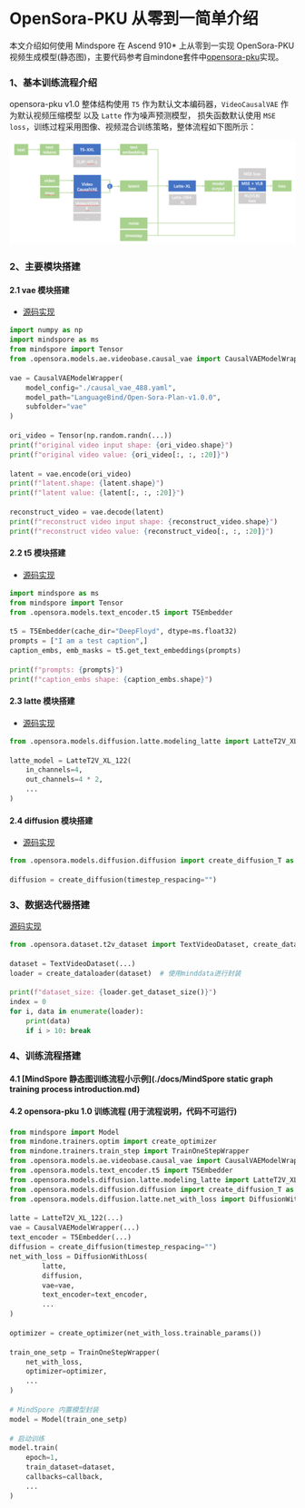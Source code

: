# OpenSora-PKU 从零到一简单介绍

本文介绍如何使用 Mindspore 在 Ascend 910* 上从零到一实现 OpenSora-PKU 视频生成模型(静态图)，主要代码参考自mindone套件中[opensora-pku](https://github.com/mindspore-lab/mindone/tree/master/examples/opensora_pku)实现。

### 1、基本训练流程介绍

opensora-pku v1.0 整体结构使用 `T5` 作为默认文本编码器，`VideoCausalVAE` 作为默认视频压缩模型 以及 `Latte` 作为噪声预测模型，
损失函数默认使用 `MSE loss`，训练过程采用图像、视频混合训练策略，整体流程如下图所示：

![整体流程图](./imgs/opensora_pku_overview.png)

### 2、主要模块搭建

#### 2.1 vae 模块搭建

- [源码实现](https://github.com/mindspore-lab/mindone/blob/b3d2a7c5faea702b6a440f488ead0697e84bf502/examples/opensora_pku/opensora/models/ae/videobase/causal_vae/__init__.py#L12)

```python
import numpy as np
import mindspore as ms
from mindspore import Tensor
from .opensora.models.ae.videobase.causal_vae import CausalVAEModelWrapper

vae = CausalVAEModelWrapper(
    model_config="./causal_vae_488.yaml",
    model_path="LanguageBind/Open-Sora-Plan-v1.0.0",
    subfolder="vae"
)

ori_video = Tensor(np.random.randn(...))
print(f"original video input shape: {ori_video.shape}")
print(f"original video value: {ori_video[:, :, :20]}")

latent = vae.encode(ori_video)
print(f"latent.shape: {latent.shape}")
print(f"latent value: {latent[:, :, :20]}")

reconstruct_video = vae.decode(latent)
print(f"reconstruct video input shape: {reconstruct_video.shape}")
print(f"reconstruct video value: {reconstruct_video[:, :, :20]}")
```


#### 2.2 t5 模块搭建

- [源码实现](https://github.com/mindspore-lab/mindone/blob/b3d2a7c5faea702b6a440f488ead0697e84bf502/examples/opensora_pku/opensora/models/text_encoder/t5.py#L24)

```python
import mindspore as ms
from mindspore import Tensor
from .opensora.models.text_encoder.t5 import T5Embedder

t5 = T5Embedder(cache_dir="DeepFloyd", dtype=ms.float32)
prompts = ["I am a test caption",]
caption_embs, emb_masks = t5.get_text_embeddings(prompts)

print(f"prompts: {prompts}")
print(f"caption_embs shape: {caption_embs.shape}")
```


#### 2.3 latte 模块搭建

- [源码实现](https://github.com/mindspore-lab/mindone/blob/b3d2a7c5faea702b6a440f488ead0697e84bf502/examples/opensora_pku/opensora/models/diffusion/latte/modeling_latte.py#L630)

```python
from .opensora.models.diffusion.latte.modeling_latte import LatteT2V_XL_122

latte_model = LatteT2V_XL_122(
    in_channels=4,
    out_channels=4 * 2,
    ...
)
```

#### 2.4 diffusion 模块搭建

- [源码实现](https://github.com/mindspore-lab/mindone/blob/b3d2a7c5faea702b6a440f488ead0697e84bf502/examples/opensora_pku/opensora/models/diffusion/diffusion/__init__.py#L42)

```python
from .opensora.models.diffusion.diffusion import create_diffusion_T as create_diffusion

diffusion = create_diffusion(timestep_respacing="")
```


### 3、数据迭代器搭建

[源码实现](https://github.com/mindspore-lab/mindone/blob/b3d2a7c5faea702b6a440f488ead0697e84bf502/examples/opensora_pku/opensora/dataset/t2v_dataset.py#L20)

```python
from .opensora.dataset.t2v_dataset import TextVideoDataset, create_dataloader

dataset = TextVideoDataset(...)
loader = create_dataloader(dataset)  # 使用minddata进行封装

print(f"dataset_size: {loader.get_dataset_size()}")
index = 0
for i, data in enumerate(loader):
    print(data)
    if i > 10: break
```


### 4、训练流程搭建

#### 4.1 [MindSpore 静态图训练流程小示例](./docs/MindSpore static graph training process introduction.md)

#### 4.2 opensora-pku 1.0 训练流程 (用于流程说明，代码不可运行)

```python
from mindspore import Model
from mindone.trainers.optim import create_optimizer
from mindone.trainers.train_step import TrainOneStepWrapper
from .opensora.models.ae.videobase.causal_vae import CausalVAEModelWrapper
from .opensora.models.text_encoder.t5 import T5Embedder
from .opensora.models.diffusion.latte.modeling_latte import LatteT2V_XL_122
from .opensora.models.diffusion.diffusion import create_diffusion_T as create_diffusion
from .opensora.models.diffusion.latte.net_with_loss import DiffusionWithLoss

latte = LatteT2V_XL_122(...)
vae = CausalVAEModelWrapper(...)
text_encoder = T5Embedder(...)
diffusion = create_diffusion(timestep_respacing="")
net_with_loss = DiffusionWithLoss(
        latte,
        diffusion,
        vae=vae,
        text_encoder=text_encoder,
        ...
)

optimizer = create_optimizer(net_with_loss.trainable_params())

train_one_setp = TrainOneStepWrapper(
    net_with_loss,
    optimizer=optimizer,
    ...
)

# MindSpore 内置模型封装
model = Model(train_one_setp)

# 启动训练
model.train(
    epoch=1,
    train_dataset=dataset,
    callbacks=callback,
    ...
)
```







